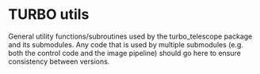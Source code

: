 # TURBO utils
General utility functions/subroutines used by the turbo_telescope package and its submodules. Any code that is used by multiple submodules (e.g. both the control code and the image pipeline) should go here to ensure consistency between versions.
